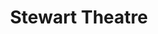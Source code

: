 ---
events:
- building: Stewart Theatre
  categories: stewart-theatre
  description: The university celebrated the 50th anniversary of the first four African
    American undergraduate students who had enrolled at NC State. Three of the four
    were honored at an event in Stewart Theatre.
  event_decade: '2000'
  event_id: '36'
  excerpt: The university celebrated the 50th anniversary of the first four African
    American undergraduate students who had enrolled at NC State. Three of the four
    were honored at an event in Stewart Theatre.
  image id (orig): funk_talleyStudentCenter
  image_caption: Talley Student Center
  image_id: funk_talleyStudentCenter
  image_link: https://d.lib.ncsu.edu/collections/catalog/funk_talleyStudentCenter
  start_date: 10/18/2006
  title: First Four Honored
  year: '2006'
- building: Stewart Theatre
  categories: stewart-theatre
  description: Yolanda King, Martin Luther King, Jr.'s daughter, addressed students
    in Stewart Theatre as part of the NCSU MLK Commemoration. King urged a crowd of
    more than 500 to shake off apathy and tackle social problems such as poverty,
    hunger and intolerance.
  event_decade: '2000'
  event_id: '101'
  excerpt: Yolanda King, Martin Luther King, Jr.'s daughter, addressed students in
    Stewart Theatre as part of the NCSU MLK Commemoration. King urged a crowd of more
    than 500 to shake off apathy and tackle social problems such as poverty, hunger
    and intolerance.
  iiif_crop: https://iiif.lib.ncsu.edu/iiif/technician-2003-01-17_0001/1791,2391,2199,2247/full/0/default.jpg
  image_type: Cropped IIIF Image
  start_date: 1/17/2003
  title: Yolanda King Speaks on Campus
  year: '2003'
lat: '35.783961'
layout: post
leafleticon: /demostite/assets/leaflet/img/graduate.svg
lng: '-78.671422'
order: 11
permalink: places/stewart-theatre/
place: stewart-theatre
route:
  code: Ok
  routes:
  - distance: 348.584
    duration: 249.482
    geometry:
      coordinates:
      - - -78.671598
        - 35.783878
      - - -78.671635
        - 35.783825
      - - -78.67186
        - 35.783909
      - - -78.671987
        - 35.783927
      - - -78.67206
        - 35.783941
      - - -78.672316
        - 35.784033
      - - -78.672655
        - 35.784157
      - - -78.672875
        - 35.784232
      - - -78.673073
        - 35.784301
      - - -78.67363
        - 35.784485
      - - -78.673761
        - 35.78453
      - - -78.674346
        - 35.784746
      - - -78.674432
        - 35.784775
      - - -78.674504
        - 35.784801
      - - -78.674795
        - 35.784907
      - - -78.674658
        - 35.785156
      type: LineString
    legs:
    - admins:
      - iso_3166_1: US
        iso_3166_1_alpha3: USA
      distance: 348.584
      duration: 249.482
      steps:
      - distance: 318
        driving_side: right
        duration: 227.944
        geometry:
          coordinates:
          - - -78.671598
            - 35.783878
          - - -78.671635
            - 35.783825
          - - -78.67186
            - 35.783909
          - - -78.671987
            - 35.783927
          - - -78.67206
            - 35.783941
          - - -78.672316
            - 35.784033
          - - -78.672655
            - 35.784157
          - - -78.672875
            - 35.784232
          - - -78.673073
            - 35.784301
          - - -78.67363
            - 35.784485
          - - -78.673761
            - 35.78453
          - - -78.674346
            - 35.784746
          - - -78.674432
            - 35.784775
          - - -78.674504
            - 35.784801
          - - -78.674795
            - 35.784907
          type: LineString
        intersections:
        - admin_index: 0
          bearings:
          - 216
          duration: 33.803
          entry:
          - true
          geometry_index: 0
          is_urban: true
          location:
          - -78.671598
          - 35.783878
          mapbox_streets_v8:
            class: service
          out: 0
          weight: 33.803
        - admin_index: 0
          bearings:
          - 103
          - 294
          duration: 18.606
          entry:
          - false
          - true
          geometry_index: 4
          in: 0
          is_urban: true
          location:
          - -78.67206
          - 35.783941
          mapbox_streets_v8:
            class: service
          out: 1
          turn_duration: 1
          turn_weight: 1
          weight: 18.606
        - admin_index: 0
          bearings:
          - 114
          - 294
          duration: 24.944
          entry:
          - false
          - true
          geometry_index: 5
          in: 0
          is_urban: true
          location:
          - -78.672316
          - 35.784033
          mapbox_streets_v8:
            class: service
          out: 1
          turn_duration: 1
          turn_weight: 1
          weight: 24.944
        - admin_index: 0
          bearings:
          - 114
          - 293
          duration: 15.493
          entry:
          - false
          - true
          geometry_index: 6
          in: 0
          is_urban: true
          location:
          - -78.672655
          - 35.784157
          mapbox_streets_v8:
            class: service
          out: 1
          weight: 15.493
        - admin_index: 0
          bearings:
          - 113
          - 293
          duration: 52.113
          entry:
          - false
          - true
          geometry_index: 7
          in: 0
          is_urban: true
          location:
          - -78.672875
          - 35.784232
          mapbox_streets_v8:
            class: service
          out: 1
          weight: 52.113
        - admin_index: 0
          bearings:
          - 112
          - 293
          duration: 9.155
          entry:
          - false
          - true
          geometry_index: 9
          in: 0
          is_urban: true
          location:
          - -78.67363
          - 35.784485
          mapbox_streets_v8:
            class: service
          out: 1
          weight: 9.155
        - admin_index: 0
          bearings:
          - 113
          - 294
          duration: 41.845
          entry:
          - false
          - true
          geometry_index: 10
          in: 0
          is_urban: true
          location:
          - -78.673761
          - 35.78453
          mapbox_streets_v8:
            class: service
          out: 1
          turn_duration: 1
          turn_weight: 1
          weight: 41.845
        - admin_index: 0
          bearings:
          - 114
          - 293
          duration: 5.634
          entry:
          - false
          - true
          geometry_index: 11
          in: 0
          is_urban: true
          location:
          - -78.674346
          - 35.784746
          mapbox_streets_v8:
            class: service
          out: 1
          weight: 5.634
        - admin_index: 0
          bearings:
          - 113
          - 294
          duration: 5.93
          entry:
          - false
          - true
          geometry_index: 12
          in: 0
          is_urban: true
          location:
          - -78.674432
          - 35.784775
          mapbox_streets_v8:
            class: service
          out: 1
          turn_duration: 1
          turn_weight: 1
          weight: 5.93
        - admin_index: 0
          bearings:
          - 114
          - 294
          entry:
          - false
          - true
          geometry_index: 13
          in: 0
          is_urban: true
          location:
          - -78.674504
          - 35.784801
          mapbox_streets_v8:
            class: service
          out: 1
        maneuver:
          bearing_after: 216
          bearing_before: 0
          instruction: Walk southwest on the walkway.
          location:
          - -78.671598
          - 35.783878
          type: depart
        mode: walking
        name: ''
        weight: 227.944
      - distance: 30.584
        driving_side: right
        duration: 21.538
        geometry:
          coordinates:
          - - -78.674795
            - 35.784907
          - - -78.674658
            - 35.785156
          type: LineString
        intersections:
        - admin_index: 0
          bearings:
          - 24
          - 114
          entry:
          - true
          - false
          geometry_index: 14
          in: 1
          is_urban: true
          location:
          - -78.674795
          - 35.784907
          mapbox_streets_v8:
            class: service
          out: 0
        maneuver:
          bearing_after: 24
          bearing_before: 294
          instruction: Turn right onto the walkway.
          location:
          - -78.674795
          - 35.784907
          modifier: right
          type: turn
        mode: walking
        name: ''
        weight: 21.538
      - distance: 0
        driving_side: right
        duration: 0
        geometry:
          coordinates:
          - - -78.674658
            - 35.785156
          - - -78.674658
            - 35.785156
          type: LineString
        intersections:
        - admin_index: 0
          bearings:
          - 204
          entry:
          - true
          geometry_index: 15
          in: 0
          location:
          - -78.674658
          - 35.785156
        maneuver:
          bearing_after: 0
          bearing_before: 24
          instruction: Your destination is on the right.
          location:
          - -78.674658
          - 35.785156
          modifier: right
          type: arrive
        mode: walking
        name: ''
        weight: 0
      summary: ''
      weight: 249.482
    weight: 249.482
    weight_name: pedestrian
  waypoints:
  - distance: 18.384
    location:
    - -78.671598
    - 35.783878
    name: ''
  - distance: 15.615
    location:
    - -78.674658
    - 35.785156
    name: ''
title: Stewart Theatre

---